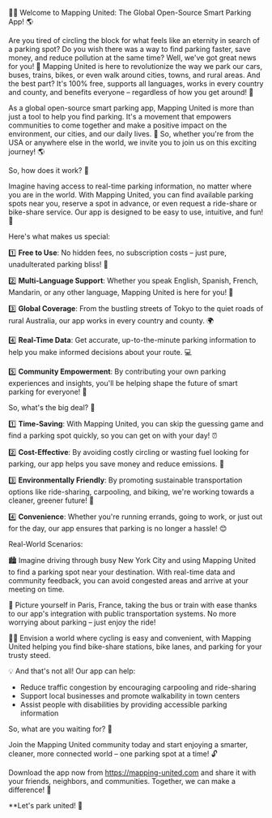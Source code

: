 🚗💡 Welcome to Mapping United: The Global Open-Source Smart Parking App! 🌎

Are you tired of circling the block for what feels like an eternity in search of a parking spot? Do you wish there was a way to find parking faster, save money, and reduce pollution at the same time? Well, we've got great news for you! 🎉 Mapping United is here to revolutionize the way we park our cars, buses, trains, bikes, or even walk around cities, towns, and rural areas. And the best part? It's 100% free, supports all languages, works in every country and county, and benefits everyone – regardless of how you get around! 🌈

As a global open-source smart parking app, Mapping United is more than just a tool to help you find parking. It's a movement that empowers communities to come together and make a positive impact on the environment, our cities, and our daily lives. 💪 So, whether you're from the USA or anywhere else in the world, we invite you to join us on this exciting journey! 🌎

So, how does it work? 🔧

Imagine having access to real-time parking information, no matter where you are in the world. With Mapping United, you can find available parking spots near you, reserve a spot in advance, or even request a ride-share or bike-share service. Our app is designed to be easy to use, intuitive, and fun! 🎊

Here's what makes us special:

1️⃣ **Free to Use**: No hidden fees, no subscription costs – just pure, unadulterated parking bliss! 🎁

2️⃣ **Multi-Language Support**: Whether you speak English, Spanish, French, Mandarin, or any other language, Mapping United is here for you! 💬

3️⃣ **Global Coverage**: From the bustling streets of Tokyo to the quiet roads of rural Australia, our app works in every country and county. 🌍

4️⃣ **Real-Time Data**: Get accurate, up-to-the-minute parking information to help you make informed decisions about your route. 💻

5️⃣ **Community Empowerment**: By contributing your own parking experiences and insights, you'll be helping shape the future of smart parking for everyone! 🌈

So, what's the big deal? 🤔

1️⃣ **Time-Saving**: With Mapping United, you can skip the guessing game and find a parking spot quickly, so you can get on with your day! ⏰

2️⃣ **Cost-Effective**: By avoiding costly circling or wasting fuel looking for parking, our app helps you save money and reduce emissions. 💸

3️⃣ **Environmentally Friendly**: By promoting sustainable transportation options like ride-sharing, carpooling, and biking, we're working towards a cleaner, greener future! 🌳

4️⃣ **Convenience**: Whether you're running errands, going to work, or just out for the day, our app ensures that parking is no longer a hassle! 😊

Real-World Scenarios:

🏙️ Imagine driving through busy New York City and using Mapping United to find a parking spot near your destination. With real-time data and community feedback, you can avoid congested areas and arrive at your meeting on time.

🚌 Picture yourself in Paris, France, taking the bus or train with ease thanks to our app's integration with public transportation systems. No more worrying about parking – just enjoy the ride!

🚴‍♀️ Envision a world where cycling is easy and convenient, with Mapping United helping you find bike-share stations, bike lanes, and parking for your trusty steed.

💡 And that's not all! Our app can help:

* Reduce traffic congestion by encouraging carpooling and ride-sharing
* Support local businesses and promote walkability in town centers
* Assist people with disabilities by providing accessible parking information

So, what are you waiting for? 🎉

Join the Mapping United community today and start enjoying a smarter, cleaner, more connected world – one parking spot at a time! 🔓

Download the app now from https://mapping-united.com and share it with your friends, neighbors, and communities. Together, we can make a difference! 💪

**Let's park united! 🎉